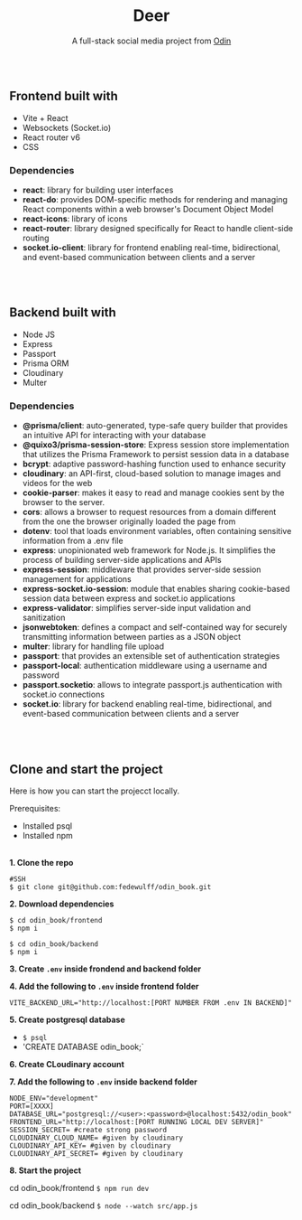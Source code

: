 <h1 align="center">Deer</h1>

<p align="center">A full-stack social media project from <a href="https://www.theodinproject.com/lessons/node-path-nodejs-odin-book">Odin</a></p>

<br/><br/>

## Frontend built with

- Vite + React
- Websockets (Socket.io)
- React router v6
- CSS

### Dependencies

- **react**: library for building user interfaces
- **react-do**: provides DOM-specific methods for rendering and managing React components within a web browser's Document Object Model
- **react-icons**: library of icons
- **react-router**: library designed specifically for React to handle client-side routing
- **socket.io-client**: library for frontend enabling real-time, bidirectional, and event-based communication between clients and a server

<br/><br/>

## Backend built with

- Node JS
- Express
- Passport
- Prisma ORM
- Cloudinary
- Multer

### Dependencies

- **@prisma/client**: auto-generated, type-safe query builder that provides an intuitive API for interacting with your database
- **@quixo3/prisma-session-store**: Express session store implementation that utilizes the Prisma Framework to persist session data in a database
- **bcrypt**: adaptive password-hashing function used to enhance security
- **cloudinary**: an API-first, cloud-based solution to manage images and videos for the web
- **cookie-parser**: makes it easy to read and manage cookies sent by the browser to the server.
- **cors**: allows a browser to request resources from a domain different from the one the browser originally loaded the page from
- **dotenv**: tool that loads environment variables, often containing sensitive information from a .env file
- **express**: unopinionated web framework for Node.js. It simplifies the process of building server-side applications and APIs
- **express-session**: middleware that provides server-side session management for applications
- **express-socket.io-session**: module that enables sharing cookie-based session data between express and socket.io applications
- **express-validator**: simplifies server-side input validation and sanitization
- **jsonwebtoken**: defines a compact and self-contained way for securely transmitting information between parties as a JSON object
- **multer**: library for handling file upload
- **passport**: that provides an extensible set of authentication strategies
- **passport-local**: authentication middleware using a username and password
- **passport.socketio**: allows to integrate passport.js authentication with socket.io connections
- **socket.io**: library for backend enabling real-time, bidirectional, and event-based communication between clients and a server

<br/><br/>

## Clone and start the project

Here is how you can start the projecct locally.

Prerequisites:

- Installed psql
- Installed npm
  <br/><br/>

**1. Clone the repo**

```
#SSH
$ git clone git@github.com:fedewulff/odin_book.git
```

**2. Download dependencies**

```
$ cd odin_book/frontend
$ npm i

$ cd odin_book/backend
$ npm i
```

**3. Create `.env` inside frondend and backend folder**

**4. Add the following to `.env` inside frontend folder**

```
VITE_BACKEND_URL="http://localhost:[PORT NUMBER FROM .env IN BACKEND]"
```

**5. Create postgresql database**

- `$ psql`
- 'CREATE DATABASE odin_book;`

**6. Create CLoudinary account**

**7. Add the following to `.env` inside backend folder**

```
NODE_ENV="development"
PORT=[XXXX]
DATABASE_URL="postgresql://<user>:<password>@localhost:5432/odin_book"
FRONTEND_URL="http://localhost:[PORT RUNNING LOCAL DEV SERVER]"
SESSION_SECRET= #create strong password
CLOUDINARY_CLOUD_NAME= #given by cloudinary
CLOUDINARY_API_KEY= #given by cloudinary
CLOUDINARY_API_SECRET= #given by cloudinary

```

**8. Start the project**

cd odin_book/frontend `$ npm run dev`

cd odin_book/backend `$ node --watch src/app.js `
